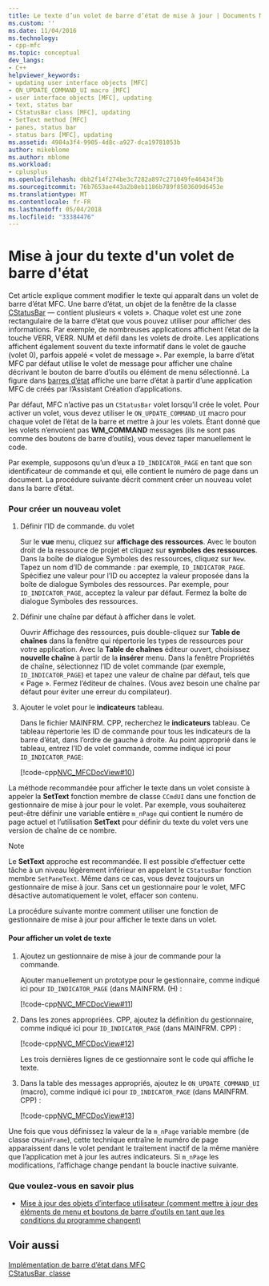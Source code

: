 ```yaml
---
title: Le texte d’un volet de barre d’état de mise à jour | Documents Microsoft
ms.custom: ''
ms.date: 11/04/2016
ms.technology:
- cpp-mfc
ms.topic: conceptual
dev_langs:
- C++
helpviewer_keywords:
- updating user interface objects [MFC]
- ON_UPDATE_COMMAND_UI macro [MFC]
- user interface objects [MFC], updating
- text, status bar
- CStatusBar class [MFC], updating
- SetText method [MFC]
- panes, status bar
- status bars [MFC], updating
ms.assetid: 4984a3f4-9905-4d8c-a927-dca19781053b
author: mikeblome
ms.author: mblome
ms.workload:
- cplusplus
ms.openlocfilehash: dbb2f14f274be3c7282a897c271049fe46434f3b
ms.sourcegitcommit: 76b7653ae443a2b8eb1186b789f8503609d6453e
ms.translationtype: MT
ms.contentlocale: fr-FR
ms.lasthandoff: 05/04/2018
ms.locfileid: "33384476"
---
```

# <a name="updating-the-text-of-a-status-bar-pane"></a>Mise à jour du texte d'un volet de barre d'état
Cet article explique comment modifier le texte qui apparaît dans un volet de barre d’état MFC. Une barre d’état, un objet de la fenêtre de la classe [CStatusBar](../mfc/reference/cstatusbar-class.md) — contient plusieurs « volets ». Chaque volet est une zone rectangulaire de la barre d’état que vous pouvez utiliser pour afficher des informations. Par exemple, de nombreuses applications affichent l’état de la touche VERR, VERR. NUM et défil dans les volets de droite. Les applications affichent également souvent du texte informatif dans le volet de gauche (volet 0), parfois appelé « volet de message ». Par exemple, la barre d’état MFC par défaut utilise le volet de message pour afficher une chaîne décrivant le bouton de barre d’outils ou élément de menu sélectionné. La figure dans [barres d’état](../mfc/status-bar-implementation-in-mfc.md) affiche une barre d’état à partir d’une application MFC de créés par l’Assistant Création d’applications.  
  
 Par défaut, MFC n’active pas un `CStatusBar` volet lorsqu’il crée le volet. Pour activer un volet, vous devez utiliser le `ON_UPDATE_COMMAND_UI` macro pour chaque volet de l’état de la barre et mettre à jour les volets. Étant donné que les volets n’envoient pas **WM_COMMAND** messages (ils ne sont pas comme des boutons de barre d’outils), vous devez taper manuellement le code.  
  
 Par exemple, supposons qu’un d’eux a `ID_INDICATOR_PAGE` en tant que son identificateur de commande et qui, elle contient le numéro de page dans un document. La procédure suivante décrit comment créer un nouveau volet dans la barre d’état.  
  
### <a name="to-make-a-new-pane"></a>Pour créer un nouveau volet  
  
1.  Définir l’ID de commande. du volet  
  
     Sur le **vue** menu, cliquez sur **affichage des ressources**. Avec le bouton droit de la ressource de projet et cliquez sur **symboles des ressources**. Dans la boîte de dialogue Symboles des ressources, cliquez sur `New`. Tapez un nom d’ID de commande : par exemple, `ID_INDICATOR_PAGE`. Spécifiez une valeur pour l’ID ou acceptez la valeur proposée dans la boîte de dialogue Symboles des ressources. Par exemple, pour `ID_INDICATOR_PAGE`, acceptez la valeur par défaut. Fermez la boîte de dialogue Symboles des ressources.  
  
2.  Définir une chaîne par défaut à afficher dans le volet.  
  
     Ouvrir Affichage des ressources, puis double-cliquez sur **Table de chaînes** dans la fenêtre qui répertorie les types de ressources pour votre application. Avec la **Table de chaînes** éditeur ouvert, choisissez **nouvelle chaîne** à partir de la **insérer** menu. Dans la fenêtre Propriétés de chaîne, sélectionnez l’ID de volet commande (par exemple, `ID_INDICATOR_PAGE`) et tapez une valeur de chaîne par défaut, tels que « Page ». Fermez l’éditeur de chaînes. (Vous avez besoin une chaîne par défaut pour éviter une erreur du compilateur).  
  
3.  Ajouter le volet pour le **indicateurs** tableau.  
  
     Dans le fichier MAINFRM. CPP, recherchez le **indicateurs** tableau. Ce tableau répertorie les ID de commande pour tous les indicateurs de la barre d’état, dans l’ordre de gauche à droite. Au point approprié dans le tableau, entrez l’ID de volet commande, comme indiqué ici pour `ID_INDICATOR_PAGE`:  
  
     [!code-cpp[NVC_MFCDocView#10](../mfc/codesnippet/cpp/updating-the-text-of-a-status-bar-pane_1.cpp)]  
  
 La méthode recommandée pour afficher le texte dans un volet consiste à appeler la **SetText** fonction membre de classe `CCmdUI` dans une fonction de gestionnaire de mise à jour pour le volet. Par exemple, vous souhaiterez peut-être définir une variable entière `m_nPage` qui contient le numéro de page actuel et l’utilisation **SetText** pour définir du texte du volet vers une version de chaîne de ce nombre.  
  
> [!NOTE]
>  Le **SetText** approche est recommandée. Il est possible d’effectuer cette tâche à un niveau légèrement inférieur en appelant le `CStatusBar` fonction membre `SetPaneText`. Même dans ce cas, vous devez toujours un gestionnaire de mise à jour. Sans cet un gestionnaire pour le volet, MFC désactive automatiquement le volet, effacer son contenu.  
  
 La procédure suivante montre comment utiliser une fonction de gestionnaire de mise à jour pour afficher le texte dans un volet.  
  
#### <a name="to-make-a-pane-display-text"></a>Pour afficher un volet de texte  
  
1.  Ajoutez un gestionnaire de mise à jour de commande pour la commande.  
  
     Ajouter manuellement un prototype pour le gestionnaire, comme indiqué ici pour `ID_INDICATOR_PAGE` (dans MAINFRM. (H) :  
  
     [!code-cpp[NVC_MFCDocView#11](../mfc/codesnippet/cpp/updating-the-text-of-a-status-bar-pane_2.h)]  
  
2.  Dans les zones appropriées. CPP, ajoutez la définition du gestionnaire, comme indiqué ici pour `ID_INDICATOR_PAGE` (dans MAINFRM. CPP) :  
  
     [!code-cpp[NVC_MFCDocView#12](../mfc/codesnippet/cpp/updating-the-text-of-a-status-bar-pane_3.cpp)]  
  
     Les trois dernières lignes de ce gestionnaire sont le code qui affiche le texte.  
  
3.  Dans la table des messages appropriés, ajoutez le `ON_UPDATE_COMMAND_UI` (macro), comme indiqué ici pour `ID_INDICATOR_PAGE` (dans MAINFRM. CPP) :  
  
     [!code-cpp[NVC_MFCDocView#13](../mfc/codesnippet/cpp/updating-the-text-of-a-status-bar-pane_4.cpp)]  
  
 Une fois que vous définissez la valeur de la `m_nPage` variable membre (de classe `CMainFrame`), cette technique entraîne le numéro de page apparaissent dans le volet pendant le traitement inactif de la même manière que l’application met à jour les autres indicateurs. Si `m_nPage` les modifications, l’affichage change pendant la boucle inactive suivante.  
  
### <a name="what-do-you-want-to-know-more-about"></a>Que voulez-vous en savoir plus  
  
-   [Mise à jour des objets d’interface utilisateur (comment mettre à jour des éléments de menu et boutons de barre d’outils en tant que les conditions du programme changent)](../mfc/how-to-update-user-interface-objects.md)  
  
## <a name="see-also"></a>Voir aussi  
 [Implémentation de barre d’état dans MFC](../mfc/status-bar-implementation-in-mfc.md)   
 [CStatusBar, classe](../mfc/reference/cstatusbar-class.md)
